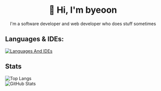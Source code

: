 <?xml version="1.0" encoding="UTF-8" ?>
<!DOCTYPE html PUBLIC "-//W3C//DTD XHTML 1.1 plus MathML 2.0//EN"
	"http://www.w3.org/TR/MathML2/dtd/xhtml-math11-f.dtd">

 <html xmlns="http://www.w3.org/1999/xhtml">
<div align="center">  
	
 #  👋 Hi, I'm byeoon 
 I'm a software developer and web developer who does stuff sometimes
</div>

## Languages & IDEs:

[![Languages And IDEs](https://skillicons.dev/icons?i=cs,ts,js,java,html,css,php,blank,vscode,visualstudio,idea,unity)](https://skillicons.dev)

## Stats

![Top Langs](https://github-readme-stats.vercel.app/api/top-langs/?username=byeoon&layout=compact&theme=dark) <br>
![GitHub Stats](https://github-readme-stats.vercel.app/api?username=byeoon&include_all_commits=true&count_private=true&role=OWNER,ORGANIZATION_MEMBER,COLLABORATOR&theme=transparent)


